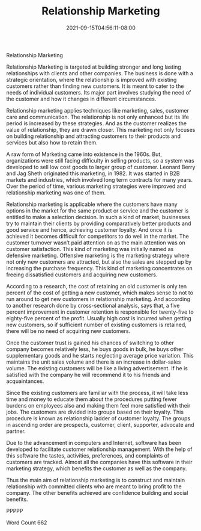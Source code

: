 ﻿---
title: "Relationship Marketing"
date: 2021-09-15T04:56:11-08:00
description: "TXT Tips for Web Success"
featured_image: "/images/TXT.jpg"
tags: ["TXT"]
---

Relationship Marketing

Relationship Marketing is targeted at building stronger and long lasting relationships with clients and other companies. The business is done with a strategic orientation, where the relationship is improved with existing customers rather than finding new customers. It is meant to cater to the needs of individual customers. Its major part involves studying the need of the customer and how it changes in different circumstances. 

Relationship marketing applies techniques like marketing, sales, customer care and communication. The relationship is not only enhanced but its life period is increased by these strategies. And as the customer realizes the value of relationship, they are drawn closer. This marketing not only focuses on building relationship and attracting customers to their products and services but also how to retain them. 

A raw form of Marketing came into existence in the 1960s. But, organizations were still facing difficulty in selling products, so a system was developed to sell low cost goods to larger group of customer. Leonard Berry and Jag Sheth originated this marketing, in 1982. It was started in B2B markets and industries, which involved long term contracts for many years.  Over the period of time, various marketing strategies were improved and relationship marketing was one of them. 

Relationship marketing is applicable where the customers have many options in the market for the same product or service and the customer is entitled to make a selection decision. In such a kind of market, businesses try to maintain their clients by providing comparatively better products and good service and hence, achieving customer loyalty. And once it is achieved it becomes difficult for competitors to do well in the market. The customer turnover wasn’t paid attention on as the main attention was on customer satisfaction. This kind of marketing was initially named as defensive marketing. Offensive marketing is the marketing strategy where not only new customers are attracted, but also the sales are stepped up by increasing the purchase frequency. This kind of marketing concentrates on freeing dissatisfied customers and acquiring new customers. 

According to a research, the cost of retaining an old customer is only ten percent of the cost of getting a new customer, which makes sense to not to run around to get new customers in relationship marketing. And according to another research done by cross-sectional analysis, says that, a five percent improvement in customer retention is responsible for twenty-five to eighty-five percent of the profit. Usually high cost is incurred when getting new customers, so if sufficient number of existing customers is retained, there will be no need of acquiring new customers.

Once the customer trust is gained his chances of switching to other company becomes relatively less, he buys goods in bulk, he buys other supplementary goods and he starts neglecting average price variation. This maintains the unit sales volume and there is an increase in dollar-sales volume. The existing customers will be like a living advertisement. If he is satisfied with the company he will recommend it to his friends and acquaintances.

Since the existing customers are familiar with the process, it will take less time and money to educate them about the procedures putting fewer burdens on employees also and making them feel more satisfied with their jobs. The customers are divided into groups based on their loyalty. This procedure is known as relationship ladder of customer loyalty. The groups in ascending order are prospects, customer, client, supporter, advocate and partner.

Due to the advancement in computers and Internet, software has been developed to facilitate customer relationship management. With the help of this software the tastes, activities, preferences, and complaints of customers are tracked. Almost all the companies have this software in their marketing strategy, which benefits the customer as well as the company. 

Thus the main aim of relationship marketing is to construct and maintain relationship with committed clients who are meant to bring profit to the company. The other benefits achieved are confidence building and social benefits.

PPPPP

Word Count 662

